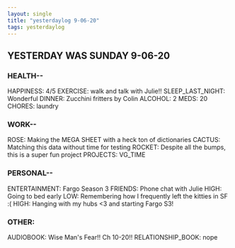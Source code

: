 ```yaml
---
layout: single
title: "yesterdaylog 9-06-20"
tags: yesterdaylog
---
```


## YESTERDAY WAS SUNDAY 9-06-20

### HEALTH--

HAPPINESS: 4/5
EXERCISE: walk and talk with Julie!!
SLEEP_LAST_NIGHT: Wonderful
DINNER: Zucchini fritters by Colin
ALCOHOL: 2
MEDS: 20
CHORES: laundry

### WORK--

ROSE: Making the MEGA SHEET with a heck ton of dictionaries
CACTUS: Matching this data without time for testing
ROCKET: Despite all the bumps, this is a super fun project
PROJECTS: VG_TIME

### PERSONAL--

ENTERTAINMENT: Fargo Season 3
FRIENDS: Phone chat with Julie
HIGH: Going to bed early
LOW: Remembering how I frequently left the kitties in SF :(
HIGH: Hanging with my hubs <3 and starting Fargo S3!

### OTHER:

AUDIOBOOK: Wise Man's Fear!! Ch 10-20!!
RELATIONSHIP_BOOK: nope
